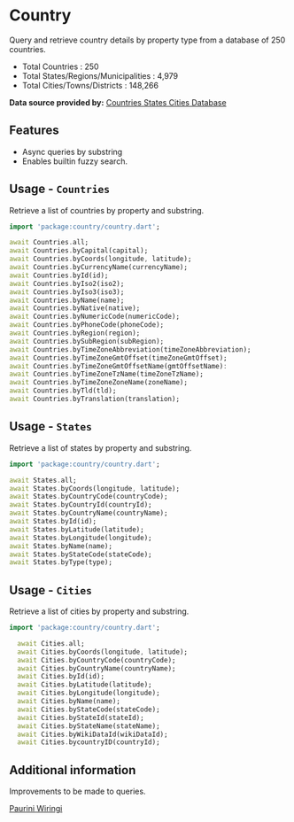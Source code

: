 # Country

Query and retrieve country details by property type from a database of 250 countries.
- Total Countries : 250 
- Total States/Regions/Municipalities : 4,979 
- Total Cities/Towns/Districts : 148,266

**Data source provided by:** [Countries States Cities Database](https://github.com/dr5hn/countries-states-cities-database)

## Features

- Async queries by substring
- Enables builtin fuzzy search.


## Usage - `Countries`

Retrieve a list of countries by property and substring.

```dart
import 'package:country/country.dart';

await Countries.all;
await Countries.byCapital(capital);
await Countries.byCoords(longitude, latitude);
await Countries.byCurrencyName(currencyName);
await Countries.byId(id);
await Countries.byIso2(iso2);
await Countries.byIso3(iso3);
await Countries.byName(name);
await Countries.byNative(native);
await Countries.byNumericCode(numericCode);
await Countries.byPhoneCode(phoneCode);
await Countries.byRegion(region);
await Countries.bySubRegion(subRegion);
await Countries.byTimeZoneAbbreviation(timeZoneAbbreviation);
await Countries.byTimeZoneGmtOffset(timeZoneGmtOffset);
await Countries.byTimeZoneGmtOffsetName(gmtOffsetName):
await Countries.byTimeZoneTzName(timeZoneTzName);
await Countries.byTimeZoneZoneName(zoneName);
await Countries.byTld(tld);
await Countries.byTranslation(translation);
```

## Usage - `States`
Retrieve a list of states by property and substring.

```dart
import 'package:country/country.dart';

await States.all;
await States.byCoords(longitude, latitude);
await States.byCountryCode(countryCode);
await States.byCountryId(countryId);
await States.byCountryName(countryName);
await States.byId(id);
await States.byLatitude(latitude);
await States.byLongitude(longitude);
await States.byName(name);
await States.byStateCode(stateCode);
await States.byType(type);
```

## Usage - `Cities`
Retrieve a list of cities by property and substring.

```dart
import 'package:country/country.dart';

  await Cities.all;
  await Cities.byCoords(longitude, latitude);
  await Cities.byCountryCode(countryCode);
  await Cities.byCountryName(countryName);
  await Cities.byId(id);
  await Cities.byLatitude(latitude);
  await Cities.byLongitude(longitude);
  await Cities.byName(name);
  await Cities.byStateCode(stateCode);
  await Cities.byStateId(stateId);
  await Cities.byStateName(stateName);
  await Cities.byWikiDataId(wikiDataId);
  await Cities.bycountryID(countryId);
```

## Additional information

Improvements to be made to queries.

[Paurini Wiringi](https://github.com/p4-k4)
